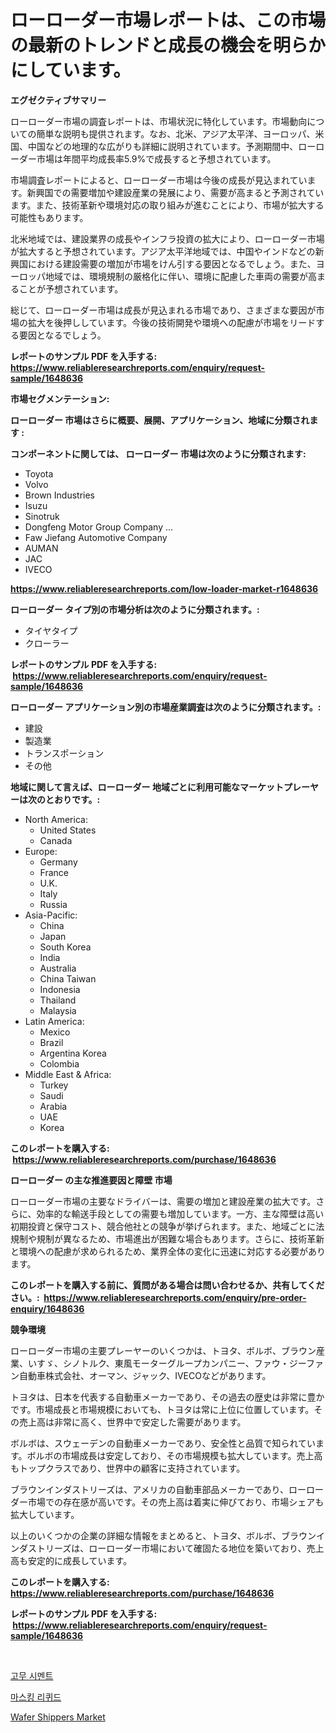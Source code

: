 <p><h1>ローローダー市場レポートは、この市場の最新のトレンドと成長の機会を明らかにしています。</h1></p><p><strong>エグゼクティブサマリー</strong></p>
<p><p>ローローダー市場の調査レポートは、市場状況に特化しています。市場動向についての簡単な説明も提供されます。なお、北米、アジア太平洋、ヨーロッパ、米国、中国などの地理的な広がりも詳細に説明されています。予測期間中、ローローダー市場は年間平均成長率5.9%で成長すると予想されています。</p><p>市場調査レポートによると、ローローダー市場は今後の成長が見込まれています。新興国での需要増加や建設産業の発展により、需要が高まると予測されています。また、技術革新や環境対応の取り組みが進むことにより、市場が拡大する可能性もあります。</p><p>北米地域では、建設業界の成長やインフラ投資の拡大により、ローローダー市場が拡大すると予想されています。アジア太平洋地域では、中国やインドなどの新興国における建設需要の増加が市場をけん引する要因となるでしょう。また、ヨーロッパ地域では、環境規制の厳格化に伴い、環境に配慮した車両の需要が高まることが予想されています。</p><p>総じて、ローローダー市場は成長が見込まれる市場であり、さまざまな要因が市場の拡大を後押ししています。今後の技術開発や環境への配慮が市場をリードする要因となるでしょう。</p></p>
<p><strong>レポートのサンプル PDF を入手する: <a href="https://www.reliableresearchreports.com/enquiry/request-sample/1648636">https://www.reliableresearchreports.com/enquiry/request-sample/1648636</a></strong></p>
<p><strong>市場セグメンテーション:</strong></p>
<p><strong> ローローダー 市場はさらに概要、展開、アプリケーション、地域に分類されます :</strong></p>
<p><strong>コンポーネントに関しては、 ローローダー 市場は次のように分類されます: &nbsp;</strong></p>
<p><ul><li>Toyota</li><li>Volvo</li><li>Brown Industries</li><li>Isuzu</li><li>Sinotruk</li><li>Dongfeng Motor Group Company ...</li><li>Faw Jiefang Automotive Company</li><li>AUMAN</li><li>JAC</li><li>IVECO</li></ul></p>
<p><strong><a href="https://www.reliableresearchreports.com/low-loader-market-r1648636">https://www.reliableresearchreports.com/low-loader-market-r1648636</a></strong></p>
<p><strong> ローローダー タイプ別の市場分析は次のように分類されます。:</strong></p>
<p><ul><li>タイヤタイプ</li><li>クローラー</li></ul></p>
<p><strong>レポートのサンプル PDF を入手する: &nbsp;<a href="https://www.reliableresearchreports.com/enquiry/request-sample/1648636">https://www.reliableresearchreports.com/enquiry/request-sample/1648636</a></strong></p>
<p><strong> ローローダー アプリケーション別の市場産業調査は次のように分類されます。:</strong></p>
<p><ul><li>建設</li><li>製造業</li><li>トランスポーション</li><li>その他</li></ul></p>
<p><strong>地域に関して言えば、ローローダー 地域ごとに利用可能なマーケットプレーヤーは次のとおりです。:</strong></p>
<p><ul>
    <li>
        North America:
        <ul>
            <li>United States</li>
            <li>Canada</li>
        </ul>
    </li>
    <li>
        Europe:
        <ul>
            <li>Germany</li>
            <li>France</li>
            <li>U.K.</li>
            <li>Italy</li>
            <li>Russia</li>
        </ul>
    </li>
    <li>
        Asia-Pacific:
        <ul>
            <li>China</li>
            <li>Japan</li>
            <li>South Korea</li>
            <li>India</li>
            <li>Australia</li>
            <li>China Taiwan</li>
            <li>Indonesia</li>
            <li>Thailand</li>
            <li>Malaysia</li>
        </ul>
    </li>
    <li>
        Latin America:
        <ul>
            <li>Mexico</li>
            <li>Brazil</li>
            <li>Argentina Korea</li>
            <li>Colombia</li>
        </ul>
    </li>
    <li>
        Middle East & Africa:
        <ul>
            <li>Turkey</li>
            <li>Saudi</li>
            <li>Arabia</li>
            <li>UAE</li>
            <li>Korea</li>
        </ul>
    </li>
    </ul></p>
<p><strong>このレポートを購入する: &nbsp;<a href="https://www.reliableresearchreports.com/purchase/1648636">https://www.reliableresearchreports.com/purchase/1648636</a></strong></p>
<p><strong>ローローダー の主な推進要因と障壁 市場</strong></p>
<p><p>ローローダー市場の主要なドライバーは、需要の増加と建設産業の拡大です。さらに、効率的な輸送手段としての需要も増加しています。一方、主な障壁は高い初期投資と保守コスト、競合他社との競争が挙げられます。また、地域ごとに法規制や規制が異なるため、市場進出が困難な場合もあります。さらに、技術革新と環境への配慮が求められるため、業界全体の変化に迅速に対応する必要があります。</p></p>
<p><strong>このレポートを購入する前に、質問がある場合は問い合わせるか、共有してください。:&nbsp; <a href="https://www.reliableresearchreports.com/enquiry/pre-order-enquiry/1648636">https://www.reliableresearchreports.com/enquiry/pre-order-enquiry/1648636</a></strong></p>
<p><strong>競争環境</strong></p>
<p><p>ローローダー市場の主要プレーヤーのいくつかは、トヨタ、ボルボ、ブラウン産業、いすゞ、シノトルク、東風モーターグループカンパニー、ファウ・ジーファン自動車株式会社、オーマン、ジャック、IVECOなどがあります。</p><p>トヨタは、日本を代表する自動車メーカーであり、その過去の歴史は非常に豊かです。市場成長と市場規模においても、トヨタは常に上位に位置しています。その売上高は非常に高く、世界中で安定した需要があります。</p><p>ボルボは、スウェーデンの自動車メーカーであり、安全性と品質で知られています。ボルボの市場成長は安定しており、その市場規模も拡大しています。売上高もトップクラスであり、世界中の顧客に支持されています。</p><p>ブラウンインダストリーズは、アメリカの自動車部品メーカーであり、ローローダー市場での存在感が高いです。その売上高は着実に伸びており、市場シェアも拡大しています。</p><p>以上のいくつかの企業の詳細な情報をまとめると、トヨタ、ボルボ、ブラウンインダストリーズは、ローローダー市場において確固たる地位を築いており、売上高も安定的に成長しています。</p></p>
<p><strong>このレポートを購入する: &nbsp; <a href="https://www.reliableresearchreports.com/purchase/1648636">https://www.reliableresearchreports.com/purchase/1648636</a></strong></p>
<p><strong>レポートのサンプル PDF を入手する: &nbsp;<a href="https://www.reliableresearchreports.com/enquiry/request-sample/1648636">https://www.reliableresearchreports.com/enquiry/request-sample/1648636</a></strong><strong></strong></p>
<p>&nbsp;</p>
<p><p><a href="https://medium.com/@monserratemohr/%EA%B3%A0%EB%AC%B4-%EC%A0%91%EC%B0%A9%EC%A0%9C-%EC%8B%9C%EC%9E%A5%EC%9D%80-%EC%8B%9C%EC%9E%A5-%EC%A0%90%EC%9C%A0%EC%9C%A8-%EA%B7%9C%EB%AA%A8-%EB%B0%8F-2031%EB%85%84%EA%B9%8C%EC%A7%80-%EC%98%88%EC%83%81%EB%90%9C-%EC%98%88%EC%B8%A1%EC%97%90-%EC%A4%91%EC%A0%90%EC%9D%84-%EB%91%A1%EB%8B%88%EB%8B%A4-76c6dc67e7f4">고무 시멘트</a></p><p><a href="https://medium.com/@genius6587678/2024-2031%EB%85%84-%EA%B8%B0%EA%B0%84%EC%97%90-%EB%8C%80%ED%95%9C-%EB%A7%88%EC%8A%A4%ED%82%B9-%EC%95%A1%EC%B2%B4-%EC%8B%9C%EC%9E%A5-%EB%8F%99%ED%96%A5-%EB%B0%8F-%EC%8B%9C%EC%9E%A5-%EB%B6%84%EC%84%9D%EC%9D%84-%EC%98%88%EC%B8%A1%ED%95%A9%EB%8B%88%EB%8B%A4-f0e099f32274">마스킹 리퀴드</a></p><p><a href="https://frill-swim-3cd.notion.site/Wafer-Shippers-Market-Analysis-Its-CAGR-Market-Segmentation-and-Global-Industry-Overview-0246174527104190aec6e925a9af8fa2">Wafer Shippers Market</a></p></p>